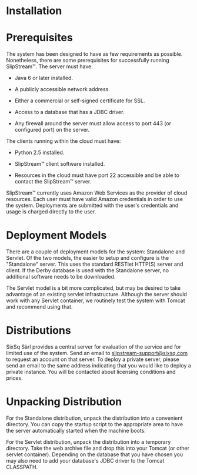 Installation
============

Prerequisites
=============

The system has been designed to have as few requirements as possible.
Nonetheless, there are some prerequisites for successfully running
SlipStream™. The server must have:

-   Java 6 or later installed.

-   A publicly accessible network address.

-   Either a commercial or self-signed certificate for SSL.

-   Access to a database that has a JDBC driver.

-   Any firewall around the server must allow access to port 443 (or
    configured port) on the server.

The clients running within the cloud must have:

-   Python 2.5 installed.

-   SlipStream™ client software installed.

-   Resources in the cloud must have port 22 accessible and be able to
    contact the SlipStream™ server.

SlipStream™ currently uses Amazon Web Services as the provider of cloud
resources. Each user must have valid Amazon credentials in order to use
the system. Deployments are submitted with the user's credentials and
usage is charged directly to the user.

Deployment Models
=================

There are a couple of deployment models for the system: Standalone and
Servlet. Of the two models, the easier to setup and configure is the
"Standalone" server. This uses the standard RESTlet HTTP(S) server and
client. If the Derby database is used with the Standalone server, no
additional software needs to be downloaded.

The Servlet model is a bit more complicated, but may be desired to take
advantage of an existing servlet infrastructure. Although the server
should work with any Servlet container, we routinely test the system
with Tomcat and recommend using that.

Distributions
=============

SixSq Sàrl provides a central server for evaluation of the service and
for limited use of the system. Send an email to
<slipstream-support@sixsq.com> to request an account on that server. To
deploy a private server, please send an email to the same address
indicating that you would like to deploy a private instance. You will be
contacted about licensing conditions and prices.

Unpacking Distribution
======================

For the Standalone distribution, unpack the distribution into a
convenient directory. You can copy the startup script to the appropriate
area to have the server automatically started when the machine boots.

For the Servlet distribution, unpack the distribution into a temporary
directory. Take the web archive file and drop this into your Tomcat (or
other servlet container). Depending on the database that you have chosen
you may also need to add your database's JDBC driver to the Tomcat
CLASSPATH.
